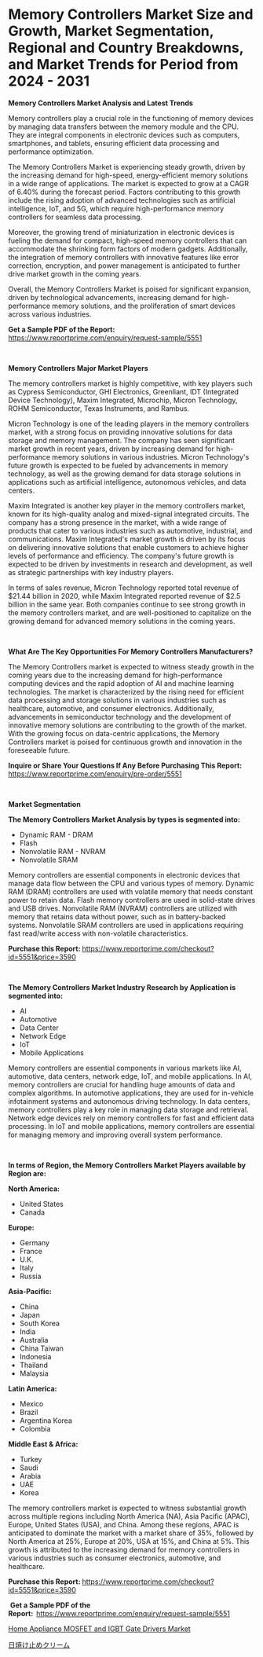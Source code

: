 <p><h1>Memory Controllers Market Size and Growth, Market Segmentation, Regional and Country Breakdowns, and Market Trends for Period from 2024 -  2031</h1></p><p><strong>Memory Controllers Market Analysis and Latest Trends</strong></p>
<p><p>Memory controllers play a crucial role in the functioning of memory devices by managing data transfers between the memory module and the CPU. They are integral components in electronic devices such as computers, smartphones, and tablets, ensuring efficient data processing and performance optimization.</p><p>The Memory Controllers Market is experiencing steady growth, driven by the increasing demand for high-speed, energy-efficient memory solutions in a wide range of applications. The market is expected to grow at a CAGR of 6.40% during the forecast period. Factors contributing to this growth include the rising adoption of advanced technologies such as artificial intelligence, IoT, and 5G, which require high-performance memory controllers for seamless data processing.</p><p>Moreover, the growing trend of miniaturization in electronic devices is fueling the demand for compact, high-speed memory controllers that can accommodate the shrinking form factors of modern gadgets. Additionally, the integration of memory controllers with innovative features like error correction, encryption, and power management is anticipated to further drive market growth in the coming years.</p><p>Overall, the Memory Controllers Market is poised for significant expansion, driven by technological advancements, increasing demand for high-performance memory solutions, and the proliferation of smart devices across various industries.</p></p>
<p><strong>Get a Sample PDF of the Report:&nbsp;</strong> <a href="https://www.reportprime.com/enquiry/request-sample/5551">https://www.reportprime.com/enquiry/request-sample/5551</a></p>
<p>&nbsp;</p>
<p><strong>Memory Controllers Major Market Players</strong></p>
<p><p>The memory controllers market is highly competitive, with key players such as Cypress Semiconductor, GHI Electronics, Greenliant, IDT (Integrated Device Technology), Maxim Integrated, Microchip, Micron Technology, ROHM Semiconductor, Texas Instruments, and Rambus.</p><p>Micron Technology is one of the leading players in the memory controllers market, with a strong focus on providing innovative solutions for data storage and memory management. The company has seen significant market growth in recent years, driven by increasing demand for high-performance memory solutions in various industries. Micron Technology's future growth is expected to be fueled by advancements in memory technology, as well as the growing demand for data storage solutions in applications such as artificial intelligence, autonomous vehicles, and data centers.</p><p>Maxim Integrated is another key player in the memory controllers market, known for its high-quality analog and mixed-signal integrated circuits. The company has a strong presence in the market, with a wide range of products that cater to various industries such as automotive, industrial, and communications. Maxim Integrated's market growth is driven by its focus on delivering innovative solutions that enable customers to achieve higher levels of performance and efficiency. The company's future growth is expected to be driven by investments in research and development, as well as strategic partnerships with key industry players.</p><p>In terms of sales revenue, Micron Technology reported total revenue of $21.44 billion in 2020, while Maxim Integrated reported revenue of $2.5 billion in the same year. Both companies continue to see strong growth in the memory controllers market, and are well-positioned to capitalize on the growing demand for advanced memory solutions in the coming years.</p></p>
<p>&nbsp;</p>
<p><strong>What Are The Key Opportunities For Memory Controllers Manufacturers?</strong></p>
<p><p>The Memory Controllers market is expected to witness steady growth in the coming years due to the increasing demand for high-performance computing devices and the rapid adoption of AI and machine learning technologies. The market is characterized by the rising need for efficient data processing and storage solutions in various industries such as healthcare, automotive, and consumer electronics. Additionally, advancements in semiconductor technology and the development of innovative memory solutions are contributing to the growth of the market. With the growing focus on data-centric applications, the Memory Controllers market is poised for continuous growth and innovation in the foreseeable future.</p></p>
<p><strong>Inquire or Share Your Questions If Any Before Purchasing This Report:</strong> <a href="https://www.reportprime.com/enquiry/pre-order/5551">https://www.reportprime.com/enquiry/pre-order/5551</a></p>
<p>&nbsp;</p>
<p><strong>Market Segmentation</strong></p>
<p><strong>The Memory Controllers Market Analysis by types is segmented into:</strong></p>
<p><ul><li>Dynamic RAM - DRAM</li><li>Flash</li><li>Nonvolatile RAM - NVRAM</li><li>Nonvolatile SRAM</li></ul></p>
<p><p>Memory controllers are essential components in electronic devices that manage data flow between the CPU and various types of memory. Dynamic RAM (DRAM) controllers are used with volatile memory that needs constant power to retain data. Flash memory controllers are used in solid-state drives and USB drives. Nonvolatile RAM (NVRAM) controllers are utilized with memory that retains data without power, such as in battery-backed systems. Nonvolatile SRAM controllers are used in applications requiring fast read/write access with non-volatile characteristics.</p></p>
<p><strong>Purchase this Report:&nbsp;</strong><a href="https://www.reportprime.com/checkout?id=5551&price=3590">https://www.reportprime.com/checkout?id=5551&price=3590</a></p>
<p>&nbsp;</p>
<p><strong>The Memory Controllers Market Industry Research by Application is segmented into:</strong></p>
<p><ul><li>AI</li><li>Automotive</li><li>Data Center</li><li>Network Edge</li><li>IoT</li><li>Mobile Applications</li></ul></p>
<p><p>Memory controllers are essential components in various markets like AI, automotive, data centers, network edge, IoT, and mobile applications. In AI, memory controllers are crucial for handling huge amounts of data and complex algorithms. In automotive applications, they are used for in-vehicle infotainment systems and autonomous driving technology. In data centers, memory controllers play a key role in managing data storage and retrieval. Network edge devices rely on memory controllers for fast and efficient data processing. In IoT and mobile applications, memory controllers are essential for managing memory and improving overall system performance.</p></p>
<p>&nbsp;</p>
<p><strong>In terms of Region, the Memory Controllers Market Players available by Region are:</strong></p>
<p>
    <p> <strong> North America: </strong>
        <ul>
            <li>United States</li>
            <li>Canada</li>
        </ul>
        </p> 
    <p> <strong> Europe: </strong>
        <ul>
            <li>Germany</li>
            <li>France</li>
            <li>U.K.</li>
            <li>Italy</li>
            <li>Russia</li>
        </ul>
        </p> 
    <p> <strong> Asia-Pacific: </strong>
        <ul>
            <li>China</li>
            <li>Japan</li>
            <li>South Korea</li>
            <li>India</li>
            <li>Australia</li>
            <li>China Taiwan</li>
            <li>Indonesia</li>
            <li>Thailand</li>
            <li>Malaysia</li>
        </ul>
        </p> 
    <p> <strong> Latin America: </strong>
        <ul>
            <li>Mexico</li>
            <li>Brazil</li>
            <li>Argentina Korea</li>
            <li>Colombia</li>
        </ul>
        </p> 
    <p> <strong> Middle East & Africa: </strong>
        <ul>
            <li>Turkey</li>
            <li>Saudi</li>
            <li>Arabia</li>
            <li>UAE</li>
            <li>Korea</li>
        </ul>
    </p>
    </p>
<p><p>The memory controllers market is expected to witness substantial growth across multiple regions including North America (NA), Asia Pacific (APAC), Europe, United States (USA), and China. Among these regions, APAC is anticipated to dominate the market with a market share of 35%, followed by North America at 25%, Europe at 20%, USA at 15%, and China at 5%. This growth is attributed to the increasing demand for memory controllers in various industries such as consumer electronics, automotive, and healthcare.</p></p>
<p><strong>Purchase this Report: </strong><a href="https://www.reportprime.com/checkout?id=5551&price=3590">https://www.reportprime.com/checkout?id=5551&price=3590</a></p>
<p>&nbsp;<strong>Get a Sample PDF of the Report:&nbsp;&nbsp;</strong><a href="https://www.reportprime.com/enquiry/request-sample/5551">https://www.reportprime.com/enquiry/request-sample/5551</a></p>
<p><strong></strong></p>
<p><p><a href="https://github.com/RoccoManning/Market-Research-Report-List-4/blob/main/home-appliance-mosfet-and-igbt-gate-drivers-market.md">Home Appliance MOSFET and IGBT Gate Drivers Market</a></p><p><a href="https://github.com/oqxogxyvqe90775/Market-Research-Report-List-1/blob/main/241420715818.md">日焼け止めクリーム</a></p></p>